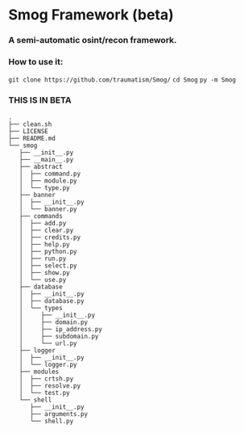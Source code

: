 # Smog Framework (beta)

### A semi-automatic osint/recon framework.

### How to use it:

`git clone https://github.com/traumatism/Smog/`
`cd Smog`
`py -m Smog`

### THIS IS IN BETA

```
.
├── clean.sh
├── LICENSE
├── README.md
└── smog
   ├── __init__.py
   ├── __main__.py
   ├── abstract
   │  ├── command.py
   │  ├── module.py
   │  └── type.py
   ├── banner
   │  ├── __init__.py
   │  └── banner.py
   ├── commands
   │  ├── add.py
   │  ├── clear.py
   │  ├── credits.py
   │  ├── help.py
   │  ├── python.py
   │  ├── run.py
   │  ├── select.py
   │  ├── show.py
   │  └── use.py
   ├── database
   │  ├── __init__.py
   │  ├── database.py
   │  └── types
   │     ├── __init__.py
   │     ├── domain.py
   │     ├── ip_address.py
   │     ├── subdomain.py
   │     └── url.py
   ├── logger
   │  ├── __init__.py
   │  └── logger.py
   ├── modules
   │  ├── crtsh.py
   │  ├── resolve.py
   │  └── test.py
   └── shell
      ├── __init__.py
      ├── arguments.py
      └── shell.py
```
